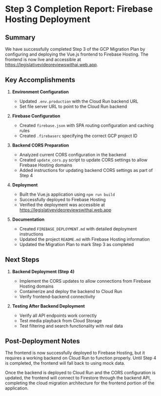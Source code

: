 # Step 3 Completion Report: Firebase Hosting Deployment

## Summary
We have successfully completed Step 3 of the GCP Migration Plan by configuring and deploying the Vue.js frontend to Firebase Hosting. The frontend is now live and accessible at https://legislativevideoreviewswithai.web.app.

## Key Accomplishments

1. **Environment Configuration**
   - Updated `.env.production` with the Cloud Run backend URL
   - Set file server URL to point to the Cloud Run backend

2. **Firebase Configuration**
   - Created `firebase.json` with SPA routing configuration and caching rules
   - Created `.firebaserc` specifying the correct GCP project ID

3. **Backend CORS Preparation**
   - Analyzed current CORS configuration in the backend
   - Created `update_cors.py` script to update CORS settings to allow Firebase Hosting domains
   - Added instructions for updating backend CORS settings as part of Step 4

4. **Deployment**
   - Built the Vue.js application using `npm run build`
   - Successfully deployed to Firebase Hosting
   - Verified the deployment was accessible at https://legislativevideoreviewswithai.web.app

5. **Documentation**
   - Created `FIREBASE_DEPLOYMENT.md` with detailed deployment instructions
   - Updated the project `README.md` with Firebase Hosting information
   - Updated the Migration Plan to mark Step 3 as completed

## Next Steps

1. **Backend Deployment (Step 4)**
   - Implement the CORS updates to allow connections from Firebase Hosting domains
   - Containerize and deploy the backend to Cloud Run
   - Verify frontend-backend connectivity

2. **Testing After Backend Deployment**
   - Verify all API endpoints work correctly
   - Test media playback from Cloud Storage
   - Test filtering and search functionality with real data

## Post-Deployment Notes

The frontend is now successfully deployed to Firebase Hosting, but it requires a working backend on Cloud Run to function properly. Until Step 4 is completed, the frontend will fall back to using mock data.

Once the backend is deployed to Cloud Run and the CORS configuration is updated, the frontend will connect to Firestore through the backend API, completing the cloud migration architecture for the frontend portion of the application.